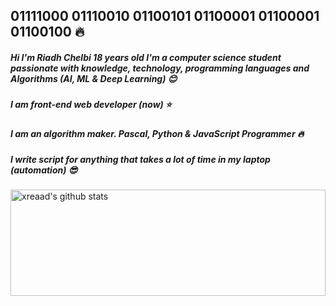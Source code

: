## 01111000 01110010 01100101 01100001 01100001 01100100 :fire:

##### Hi I'm Riadh Chelbi 18 years old I'm a computer science student passionate with knowledge, technology, programming languages and Algorithms (AI, ML & Deep Learning) :blush:
##### I am front-end web developer (now) :star:
##### I am an algorithm maker. Pascal, Python & JavaScript Programmer :fire:
##### I write script for anything that takes a lot of time in my laptop (automation) :sunglasses:

<a href="https://github.com/anuraghazra/github-readme-stats">

  <img align="center" width="100%" height="170px" src="https://github-readme-stats.vercel.app/api?username=xreaad&show_icons=true&include_all_commits=true" alt="xreaad's github stats" />

</a>




